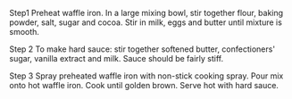 
Step1
Preheat waffle iron. In a large mixing bowl, stir together flour, baking powder, salt, sugar and cocoa. Stir in milk, eggs and butter until mixture is smooth.

 Step 2
To make hard sauce: stir together softened butter, confectioners' sugar, vanilla extract and milk. Sauce should be fairly stiff.

 Step 3
Spray preheated waffle iron with non-stick cooking spray. Pour mix onto hot waffle iron. Cook until golden brown. Serve hot with hard sauce.